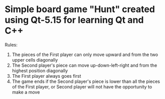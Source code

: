 # Simple board game "Hunt" created using Qt-5.15 for learning Qt and C++

Rules:
1) The pieces of the First player can only move upward and from the two upper cells diagonally
2) The Second player's piece can move up-down-left-right and from the highest position diagonally
3) The First player always goes first
4) The game ends if the Second player's piece is lower than all the pieces of the First player, or Second player will not have the opportunity to make a move
